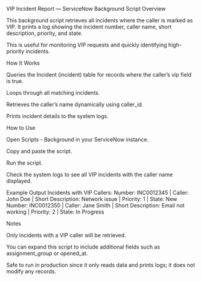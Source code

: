 VIP Incident Report — ServiceNow Background Script
Overview

This background script retrieves all incidents where the caller is marked as VIP.
It prints a log showing the incident number, caller name, short description, priority, and state.

This is useful for monitoring VIP requests and quickly identifying high-priority incidents.

How It Works

Queries the Incident (incident) table for records where the caller’s vip field is true.

Loops through all matching incidents.

Retrieves the caller’s name dynamically using caller_id.

Prints incident details to the system logs.

How to Use

Open Scripts - Background in your ServiceNow instance.

Copy and paste the script.

Run the script.

Check the system logs to see all VIP incidents with the caller name displayed.

Example Output
Incidents with VIP Callers:
Number: INC0012345 | Caller: John Doe | Short Description: Network issue | Priority: 1 | State: New
Number: INC0012350 | Caller: Jane Smith | Short Description: Email not working | Priority: 2 | State: In Progress

Notes

Only incidents with a VIP caller will be retrieved.

You can expand this script to include additional fields such as assignment_group or opened_at.

Safe to run in production since it only reads data and prints logs; it does not modify any records.
